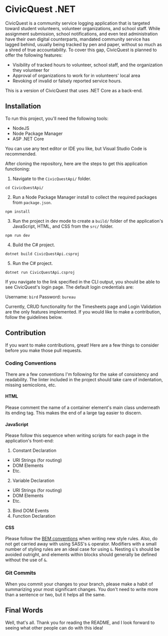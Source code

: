 # CivicQuest .NET

CivicQuest is a community service logging application that is targeted toward student volunteers, volunteer organizations, and school staff. While assignment submission, school notifications, and even test administration have their own digital counterparts, mandated community service has lagged behind, usually being tracked by pen and paper, without so much as a shred of true accountability. To cover this gap, CivicQuest is planned to offer the following features:

- Visibility of tracked hours to volunteer, school staff, and the organization they volunteer for
- Approval of organizations to work for in volunteers' local area
- Revoking of invalid or falsely reported service hours.

This is a version of CivicQuest that uses .NET Core as a back-end.

## Installation

To run this project, you'll need the following tools:

- NodeJS
- Node Package Manager
- ASP .NET Core

You can use any text editor or IDE you like, but Visual Studio Code is recommended.

After cloning the repository, here are the steps to get this application functioning:

1. Navigate to the `CivicQuestApi/` folder.

```
cd CivicQuestApi/
```

2. Run a Node Package Manager install to collect the required packages from `package.json`.

```
npm install
```

3. Run the project in dev mode to create a `build/` folder of the application's JavaScript, HTML, and CSS from the `src/` folder.

```
npm run dev
```

4. Build the C# project.

```
dotnet build CivicQuestApi.csproj
```

5. Run the C# project.

```
dotnet run CivicQuestApi.csproj
```

If you navigate to the link specified in the CLI output, you should be able to see CivicQuest's login page. The default login credentials are:

Username: `bird` Password: `bureau`

Currently, CRUD functionality for the Timesheets page and Login Validation are the only features implemented. If you would like to make a contribution, follow the guidelines below.

## Contribution

If you want to make contributions, great! Here are a few things to consider before you make those pull requests.

### Coding Conventions

There are a few conventions I'm following for the sake of consistency and readability. The linter included in the project should take care of indentation, missing semicolons, etc.

#### HTML

Please comment the name of a container element's main class underneath its ending tag. This makes the end of a large tag easier to discern.

#### JavaScript

Please follow this sequence when writing scripts for each page in the application's front-end:

1. Constant Declaration

- URI Strings (for routing)
- DOM Elements
- Etc.

2. Variable Declaration

- URI Strings (for routing)
- DOM Elements
- Etc.

3. Bind DOM Events
4. Function Declaration

#### CSS

Please follow the [BEM conventions](http://getbem.com/) when writing new style rules. Also, do not get carried away with using SASS's `&` operator. Modifiers with a small number of styling rules are an ideal case for using `&`. Nesting `&`'s should be avoided outright, and elements within blocks should generally be defined without the use of `&`.

### Git Commits

When you commit your changes to your branch, please make a habit of summarizing your most significant changes. You don't need to write more than a sentence or two, but it helps all the same.

## Final Words

Well, that's all. Thank you for reading the README, and I look forward to seeing what other people can do with this idea!
